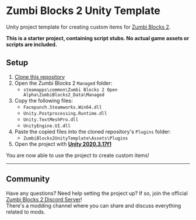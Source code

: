 # Zumbi Blocks 2 Unity Template

Unity project template for creating custom items for [Zumbi Blocks 2](https://store.steampowered.com/app/1941780/Zumbi_Blocks_2_Open_Alpha/).

**This is a starter project, containing script stubs. No actual game assets or scripts are included.**

## Setup

1. [Clone this repository](https://docs.github.com/en/repositories/creating-and-managing-repositories/cloning-a-repository)
2. Open the Zumbi Blocks 2 `Managed` folder:
	- `steamapps\common\Zumbi Blocks 2 Open Alpha\ZumbiBlocks2_Data\Managed`
3. Copy the following files:
	- `Facepunch.Steamworks.Win64.dll`
	- `Unity.Postprocessing.Runtime.dll`
	- `Unity.TextMeshPro.dll`
	- `UnityEngine.UI.dll`
4. Paste the copied files into the cloned repository's `Plugins` folder:
	- `ZumbiBlocks2UnityTemplate\Assets\Plugins`
5. Open the project with **[Unity 2020.3.17f1](https://unity.com/releases/editor/whats-new/2020.3.17)**

You are now able to use the project to create custom items!

---

## Community

Have any questions? Need help setting the project up? If so, join the official [Zumbi Blocks 2 Discord Server](https://discord.gg/eCWaHR9)!  
There's a modding channel where you can share and discuss everything related to mods.
